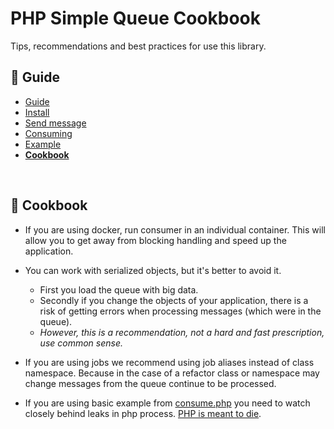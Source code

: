 PHP Simple Queue Cookbook
=========================

Tips, recommendations and best practices for use this library.


## :book: Guide

* [Guide](./README.md)
* [Install](./install.md)
* [Send message](./send_message.md)
* [Consuming](./consuming.md)
* [Example](./example.md)
* **[Cookbook](./cookbook.md)**

<br>


## :page_facing_up: Cookbook

- If you are using docker, run consumer in an individual container. This will allow you to get away from blocking handling and speed up the application.

- You can work with serialized objects, but it's better to avoid it. 
    - First you load the queue with big data.
    - Secondly if you change the objects of your application, there is a risk of getting errors when processing messages (which were in the queue).
    - *However, this is a recommendation, not a hard and fast prescription, use common sense.*
    
- If you are using jobs we recommend using job aliases instead of class namespace. Because in the case of a refactor class or namespace may change messages from the queue continue to be processed.

- If you are using basic example from [consume.php](../../example/consume.php) you need to watch closely behind leaks in php process. [PHP is meant to die](https://software-gunslinger.tumblr.com/post/47131406821/php-is-meant-to-die).
